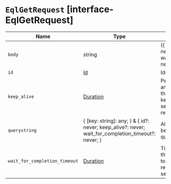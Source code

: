 # `EqlGetRequest` [interface-EqlGetRequest]

| Name | Type | Description |
| - | - | - |
| `body` | string | ({ [key: string]: any; } & { id?: never; keep_alive?: never; wait_for_completion_timeout?: never; }) | All values in `body` will be added to the request body. |
| `id` | [Id](./Id.md) | Identifier for the search. |
| `keep_alive` | [Duration](./Duration.md) | Period for which the search and its results are stored on the cluster. Defaults to the keep_alive value set by the search’s EQL search API request. |
| `querystring` | { [key: string]: any; } & { id?: never; keep_alive?: never; wait_for_completion_timeout?: never; } | All values in `querystring` will be added to the request querystring. |
| `wait_for_completion_timeout` | [Duration](./Duration.md) | Timeout duration to wait for the request to finish. Defaults to no timeout, meaning the request waits for complete search results. |
